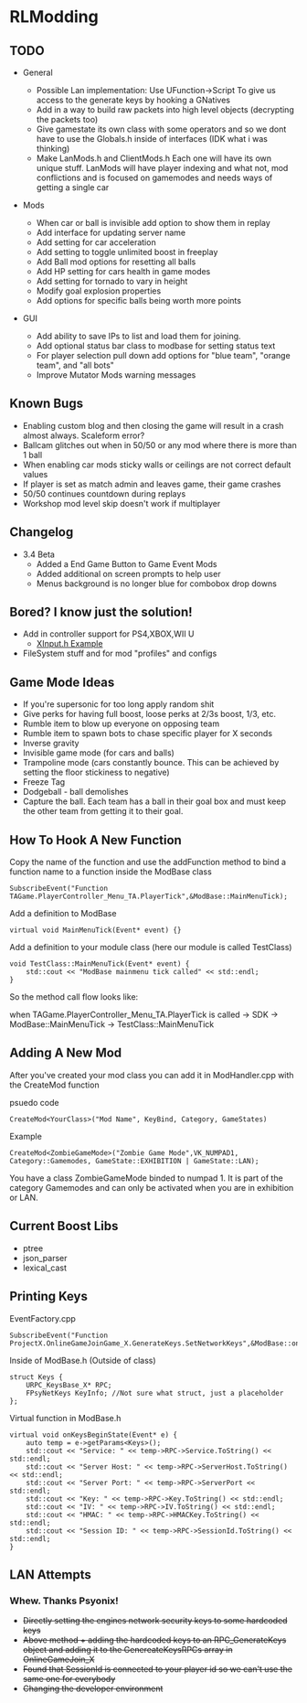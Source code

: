 # RLModding


## TODO

- General
	- Possible Lan implementation: Use UFunction->Script To give us access to the generate keys by hooking a GNatives
	- Add in a way to build raw packets into high level objects (decrypting the packets too)
	- Give gamestate its own class with some operators and so we dont have to use the Globals.h inside of interfaces (IDK what i was thinking)
	- Make LanMods.h and ClientMods.h Each one will have its own unique stuff. LanMods will have player indexing and what not, mod conflictions and is focused on gamemodes and needs ways of getting a single car 

- Mods
	- When car or ball is invisible add option to show them in replay
	- Add interface for updating server name
	- Add setting for car acceleration
	- Add setting to toggle unlimited boost in freeplay
	- Add Ball mod options for resetting all balls
	- Add HP setting for cars health in game modes
	- Add setting for tornado to vary in height
	- Modify goal explosion properties
	- Add options for specific balls being worth more points

- GUI
	- Add ability to save IPs to list and load them for joining.
	- Add optional status bar class to modbase for setting status text
	- For player selection pull down add options for "blue team", "orange team", and "all bots"
	- Improve Mutator Mods warning messages

## Known Bugs

- Enabling custom blog and then closing the game will result in a crash almost always.  Scaleform error?
- Ballcam glitches out when in 50/50 or any mod where there is more than 1 ball
- When enabling car mods sticky walls or ceilings are not correct default values
- If player is set as match admin and leaves game, their game crashes
- 50/50 continues countdown during replays
- Workshop mod level skip doesn't work if multiplayer

## Changelog

- 3.4 Beta
	- Added a End Game Button to Game Event Mods
	- Added additional on screen prompts to help user
	- Menus background is no longer blue for combobox drop downs

## Bored? I know just the solution!

- Add in controller support for PS4,XBOX,WII U
    - [XInput.h Example](https://www.codeproject.com/Articles/26949/Xbox-Controller-Input-in-C-with-XInput)
- FileSystem stuff and for mod "profiles" and configs


## Game Mode Ideas 
 - If you're supersonic for too long apply random shit
 - Give perks for having full boost, loose perks at 2/3s boost, 1/3, etc.
 - Rumble item to blow up everyone on opposing team
 - Rumble item to spawn bots to chase specific player for X seconds
 - Inverse gravity 
 - Invisible game mode (for cars and balls)
 - Trampoline mode (cars constantly bounce.  This can be achieved by setting the floor stickiness to negative)
 - Freeze Tag
 - Dodgeball - ball demolishes
 - Capture the ball. Each team has a ball in their goal box and must keep the other team from getting it to their goal.


## How To Hook A New Function
Copy the name of the function and use the addFunction method to bind a function name to a function inside the ModBase class
```
SubscribeEvent("Function TAGame.PlayerController_Menu_TA.PlayerTick",&ModBase::MainMenuTick);
```

Add a definition to ModBase
```
virtual void MainMenuTick(Event* event) {}
```

Add a definition to your module class (here our module is called TestClass)
```
void TestClass::MainMenuTick(Event* event) {
	std::cout << "ModBase mainmenu tick called" << std::endl;
}
```
So the method call flow looks like:

when TAGame.PlayerController_Menu_TA.PlayerTick is called -> SDK -> ModBase::MainMenuTick -> TestClass::MainMenuTick

## Adding A New Mod
After you've created your mod class you can add it in ModHandler.cpp with the CreateMod function

psuedo code
```
CreateMod<YourClass>("Mod Name", KeyBind, Category, GameStates)
```

Example
```
CreateMod<ZombieGameMode>("Zombie Game Mode",VK_NUMPAD1, Category::Gamemodes, GameState::EXHIBITION | GameState::LAN);
```
You have a class ZombieGameMode binded to numpad 1. It is part of the category Gamemodes and can only be activated when you are in exhibition or LAN.

## Current Boost Libs
- ptree
- json_parser
- lexical_cast

## Printing Keys
EventFactory.cpp
```
SubscribeEvent("Function ProjectX.OnlineGameJoinGame_X.GenerateKeys.SetNetworkKeys",&ModBase::onKeysBeginState);
```

Inside of ModBase.h (Outside of class)
```
struct Keys {
	URPC_KeysBase_X* RPC;
	FPsyNetKeys KeyInfo; //Not sure what struct, just a placeholder
};
```

Virtual function in ModBase.h
```
virtual void onKeysBeginState(Event* e) {
	auto temp = e->getParams<Keys>();
	std::cout << "Service: " << temp->RPC->Service.ToString() << std::endl;
	std::cout << "Server Host: " << temp->RPC->ServerHost.ToString() << std::endl;
	std::cout << "Server Port: " << temp->RPC->ServerPort << std::endl;
	std::cout << "Key: " << temp->RPC->Key.ToString() << std::endl;
	std::cout << "IV: " << temp->RPC->IV.ToString() << std::endl;
	std::cout << "HMAC: " << temp->RPC->HMACKey.ToString() << std::endl;
	std::cout << "Session ID: " << temp->RPC->SessionId.ToString() << std::endl;
}
```

## LAN Attempts

### Whew. Thanks Psyonix!

- ~~Directly setting the engines network security keys to some hardcoded keys~~
- ~~Above method + adding the hardcoded keys to an RPC_GenerateKeys object and adding it to the GenereateKeysRPCs array in OnlineGameJoin_X~~
- ~~Found that SessionId is connected to your player id so we can't use the same one for everybody~~
- ~~Changing the developer environment~~

